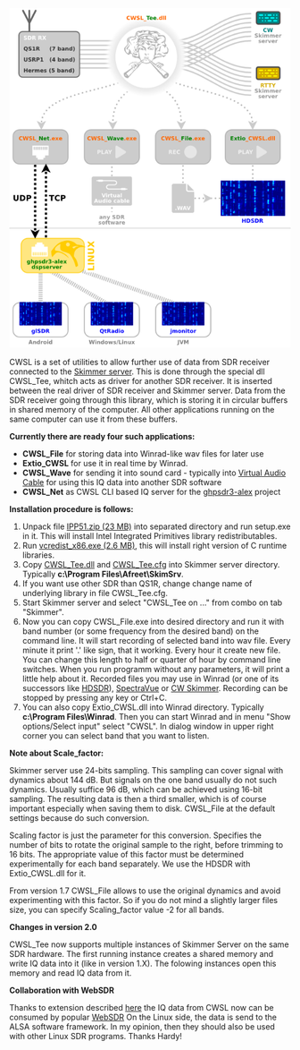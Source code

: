 ![](./CWSL.png)

CWSL is a set of utilities to allow further use of data from SDR receiver connected to the [Skimmer server](http://www.dxatlas.com/SkimServer/). 
This is done through the special dll CWSL_Tee, whitch acts as driver for another SDR receiver. 
It is inserted between the real driver of SDR receiver and Skimmer server.
Data from the SDR receiver going through this library, which is storing it in circular buffers in shared memory of the computer. 
All other applications running on the same computer can use it from these buffers.

**Currently there are ready four such applications:**

*   **CWSL_File** for storing data into Winrad-like wav files for later use
*   **Extio_CWSL** for use it in real time by Winrad.
*   **CWSL_Wave** for sending it into sound card - typically into [Virtual Audio Cable](http://software.muzychenko.net/eng/vac.htm) for using this IQ data into another SDR software
*   **CWSL_Net** as CWSL CLI based IQ server for the [ghpsdr3-alex](http://napan.ca/ghpsdr3/index.php/Main_Page) project

**Installation procedure is follows:**

1.  Unpack file [IPP51.zip (23 MB)](./bin/IPP51.zip) into separated directory and run setup.exe in it. This will install Intel Integrated Primitives library redistributables.
2.  Run [vcredist_x86.exe (2.6 MB)](./bin/vcredist_x86.exe), this will install right version of C runtime libraries.
3.  Copy [CWSL_Tee.dll](./bin/CWSL_Tee.dll) and [CWSL_Tee.cfg](./bin/CWSL_Tee.cfg) into Skimmer server directory. Typically **c:\Program Files\Afreet\SkimSrv**.
4.  If you want use other SDR than QS1R, change change name of underlying library in file CWSL_Tee.cfg.
5.  Start Skimmer server and select "CWSL_Tee on ..." from combo on tab "Skimmer".
6.  Now you can copy CWSL_File.exe into desired directory and run it with band number (or some frequency from the desired band) on the command line. It will start recording of selected band into wav file. Every minute it print '.' like sign, that it working. Every hour it create new file. You can change this length to half or quarter of hour by command line switches. When you run programm without any parameters, it will print a little help about it. Recorded files you may use in Winrad (or one of its successors like [HDSDR](http://www.hdsdr.de/)), [SpectraVue](http://www.moetronix.com/spectravue.htm) or [CW Skimmer](http://www.dxatlas.com/CwSkimmer). Recording can be stopped by pressing any key or Ctrl+C.
7.  You can also copy Extio_CWSL.dll into Winrad directory. Typically **c:\Program Files\Winrad**. Then you can start Winrad and in menu "Show options/Select input" select "CWSL". In dialog window in upper right corner you can select band that you want to listen.

**Note about Scale_factor:**

Skimmer server use 24-bits sampling. This sampling can cover signal with dynamics about 144 dB. 
But signals on the one band usually do not such dynamics. 
Usually suffice 96 dB, which can be achieved using 16-bit sampling. 
The resulting data is then a third smaller, which is of course important especially when saving them to disk. 
CWSL_File at the default settings because do such conversion.

Scaling factor is just the parameter for this conversion. 
Specifies the number of bits to rotate the original sample to the right, before trimming to 16 bits. 
The appropriate value of this factor must be determined experimentally for each band separately. 
We use the HDSDR with Extio_CWSL.dll for it.

From version 1.7 CWSL_File  allows to use the original dynamics and avoid experimenting with this factor. 
So if you do not mind a slightly larger files size, you can specify Scaling\_factor value -2 for all bands.

**Changes in version 2.0**

CWSL_Tee now supports multiple instances of Skimmer Server on the same SDR hardware. The first running instance creates a shared memory and write IQ data into it (like in version 1.X). The folowing instances open this memory and read IQ data from it.

**Collaboration with WebSDR**

Thanks to extension described [here](http://www.dl1glh.de/cwsl_websdr.html) the IQ data from CWSL now can be consumed by popular [WebSDR](http://websdr.org/) On the Linux side, the data is send to the ALSA software framework. In my opinion, then they should also be used with other Linux SDR programs. Thanks Hardy!
